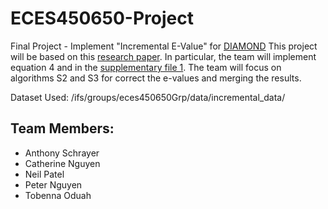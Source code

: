 # ECES450650-Project
Final Project - Implement "Incremental E-Value" for [DIAMOND](https://github.com/bbuchfink/diamond)
This project will be based on this [research paper](https://journals.plos.org/plosone/article?id=10.1371/journal.pone.0249410). In particular, the team will implement equation 4 and in the [supplementary file 1](https://figshare.com/articles/journal_contribution/S1_File_-_iBLAST_Incremental_BLAST_of_new_sequences_via_automated_e-value_correction/14470259). The team will focus on algorithms S2 and S3 for correct the e-values and merging the results.

Dataset Used: /ifs/groups/eces450650Grp/data/incremental_data/

## Team Members:
- Anthony Schrayer
- Catherine Nguyen
- Neil Patel
- Peter Nguyen
- Tobenna Oduah
